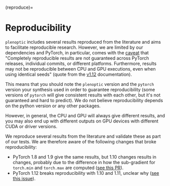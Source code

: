(reproduce)=

# Reproducibility

`plenoptic` includes several results reproduced from the literature and aims to facilitate reproducible research. However, we are limited by our dependencies and PyTorch, in particular, comes with the [caveat](https://pytorch.org/docs/stable/notes/randomness.html) that "Completely reproducible results are not guaranteed across PyTorch releases, individual commits, or different platforms. Furthermore, results may not be reproducible between CPU and GPU executions, even when using identical seeds" (quote from the [v1.12](https://pytorch.org/docs/1.12/notes/randomness.html) documentation).

This means that you should note the `plenoptic` version and the `pytorch` version your synthesis used in order to guarantee reproducibility (some versions of `pytorch` will give consistent results with each other, but it's not guaranteed and hard to predict). We do not believe reproducibility depends on the python version or any other packages.

However, in general, the CPU and GPU will always give different results, and you may also end up with different outputs on GPU devices with different CUDA or driver versions.

We reproduce several results from the literature and validate these as part of our tests. We are therefore aware of the following changes that broke reproducibility:

- PyTorch 1.8 and 1.9 give the same results, but 1.10 changes results in changes, probably due to the difference in how the sub-gradient for `torch.min` and `torch.max` are computed ([see this PR](https://github.com/plenoptic-org/plenoptic/pull/96#issuecomment-973318291)).
- PyTorch 1.12 breaks reproducibility with 1.10 and 1.11, unclear why ([see this issue](https://github.com/plenoptic-org/plenoptic/issues/165)).

